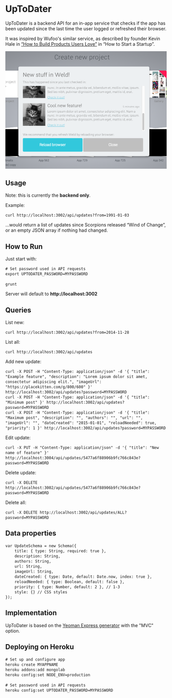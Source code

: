 # UpToDater

UpToDater is a backend API for an in-app service that checks if the app has been updated since the last time the user logged or refreshed their browser.

It was inspired by Wufoo's similar service, as described by founder Kevin Hale in [“How to Build Products Users Love”](http://startupclass.samaltman.com/courses/lec07/) in “How to Start a Startup”.

![UpToDater example](example.png)

## Usage

Note: this is currently the **backend only**.

Example:

	curl http://localhost:3002/api/updates?from=1991-01-03

...would return a list of updates since Scorpions released “Wind of Change”, or an empty JSON array if nothing had changed.

## How to Run

Just start with:

	# Set password used in API requests
	export UPTODATER_PASSWORD=MYPASSWORD

	grunt

Server will default to **http://localhost:3002**

## Queries

List new:

	curl http://localhost:3002/api/updates?from=2014-11-28

List all:

	curl http://localhost:3002/api/updates

Add new update:

	curl -X POST -H "Content-Type: application/json" -d '{ "title": "Example feature", "description": "Lorem ipsum dolor sit amet, consectetur adipiscing elit.", "imageUrl": "https://placekitten.com/g/800/600" }' http://localhost:3002/api/updates?password=MYPASSWORD
	curl -X POST -H "Content-Type: application/json" -d '{ "title": "Minimum post" }' http://localhost:3002/api/updates?password=MYPASSWORD
	curl -X POST -H "Content-Type: application/json" -d '{ "title": "Maximum post", "description": "", "authors": "", "url": "", "imageUrl": "", "dateCreated": "2015-01-01", "reloadNeeded": true, "priority": 1 }' http://localhost:3002/api/updates?password=MYPASSWORD

Edit update:

	curl -X PUT -H "Content-Type: application/json" -d '{ "title": "New name of feature" }' http://localhost:3004/api/updates/5477a6f88906b9fc766c843e?password=MYPASSWORD

Delete update:

	curl -X DELETE http://localhost:3002/api/updates/5477a6f88906b9fc766c843e?password=MYPASSWORD

Delete all:

	curl -X DELETE http://localhost:3002/api/updates/ALL?password=MYPASSWORD

## Data properties

	var UpdateSchema = new Schema({
		title: { type: String, required: true },
		description: String,
		authors: String,
		url: String,
		imageUrl: String,
		dateCreated: { type: Date, default: Date.now, index: true },
		reloadNeeded: { type: Boolean, default: false },
		priority: { type: Number, default: 2 }, // 1-3
		style: {} // CSS styles
	});

## Implementation

UpToDater is based on the [Yeoman Express generator](https://github.com/petecoop/generator-express) with the "MVC" option.

## Deploying on Heroku

	# Set up and configure app
	heroku create MYAPPNAME
	heroku addons:add mongolab
	heroku config:set NODE_ENV=production

	# Set password used in API requests
	heroku config:set UPTODATER_PASSWORD=MYPASSWORD
